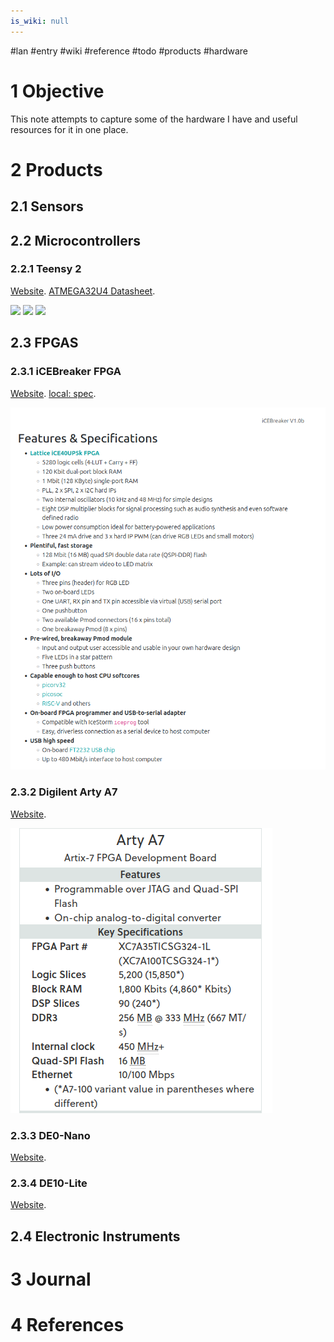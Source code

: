 ```yaml
---
is_wiki: null
---
```


\#lan #entry #wiki #reference #todo #products #hardware

# 1 Objective

This note attempts to capture some of the hardware I have and useful resources for it in one place.

# 2 Products

## 2.1 Sensors

## 2.2 Microcontrollers

### 2.2.1 Teensy 2

[Website](https://www.pjrc.com/store/teensy.html). [ATMEGA32U4 Datasheet](https://www.pjrc.com/teensy/atmega32u4.pdf).

<img src="https://www.pjrc.com/store/teensy20_card2a_rev5.png" />

<img src="https://www.pjrc.com/store/teensy20_card2b_rev5.png">

<img src="https://www.pjrc.com/teensy/schematic2.png" />

## 2.3 FPGAS

### 2.3.1 iCEBreaker FPGA

[Website](https://www.crowdsupply.com/1bitsquared/icebreaker-fpga). [local: spec](file:///home/lan/Downloads/iCE40%20UltraPlus%20Family%20Data%20Sheet.pdf).

![Pasted image 20250701203334.png](../../../../attachments/Pasted%20image%2020250701203334.png)

### 2.3.2 Digilent Arty A7

[Website](https://digilent.com/reference/programmable-logic/arty-a7/start).

![Pasted image 20250701204441.png](../../../../attachments/Pasted%20image%2020250701204441.png)

### 2.3.3 DE0-Nano

[Website](https://www.terasic.com.tw/cgi-bin/page/archive.pl?Language=English&No=593).

### 2.3.4 DE10-Lite

[Website](https://www.terasic.com.tw/cgi-bin/page/archive.pl?Language=English&No=1021).

## 2.4 Electronic Instruments

# 3 Journal

# 4 References
